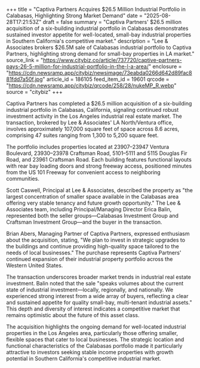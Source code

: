 +++
title = "Captiva Partners Acquires $26.5 Million Industrial Portfolio in Calabasas, Highlighting Strong Market Demand"
date = "2025-08-28T17:21:53Z"
draft = false
summary = "Captiva Partners' $26.5 million acquisition of a six-building industrial portfolio in Calabasas demonstrates sustained investor appetite for well-located, small-bay industrial properties in Southern California's competitive market."
description = "Lee & Associates brokers $26.5M sale of Calabasas industrial portfolio to Captiva Partners, highlighting strong demand for small-bay properties in LA market."
source_link = "https://www.citybiz.co/article/737720/captive-partners-pays-26-5-million-for-industrial-portfolio-in-the-l-a-area/"
enclosure = "https://cdn.newsramp.app/citybiz/newsimage/73eabda0266d642d89fac881fdd7a50f.jpg"
article_id = 186105
feed_item_id = 19601
qrcode = "https://cdn.newsramp.app/citybiz/qrcode/258/28/nukeMP_R.webp"
source = "citybiz"
+++

<p>Captiva Partners has completed a $26.5 million acquisition of a six-building industrial portfolio in Calabasas, California, signaling continued robust investment activity in the Los Angeles industrial real estate market. The transaction, brokered by Lee & Associates' LA North/Ventura office, involves approximately 107,000 square feet of space across 8.6 acres, comprising 47 suites ranging from 1,300 to 5,200 square feet.</p><p>The portfolio includes properties located at 23907–23947 Ventura Boulevard, 23930–23978 Craftsman Road, 5101–5111 and 5115 Douglas Fir Road, and 23961 Craftsman Road. Each building features functional layouts with rear bay loading doors and strong freeway access, positioned minutes from the US 101 Freeway for convenient access to neighboring communities.</p><p>Scott Caswell, Principal at Lee & Associates, described the property as "the largest concentration of smaller space available in the Calabasas area offering very stable tenancy and future growth opportunity." The Lee & Associates team, including Principal/Managing Director Erica Balin, represented both the seller groups—Calabasas Investment Group and Craftsman Investment Group—and the buyer in the transaction.</p><p>Brian Abers, Managing Partner of Captiva Partners, expressed enthusiasm about the acquisition, stating, "We plan to invest in strategic upgrades to the buildings and continue providing high-quality space tailored to the needs of local businesses." The purchase represents Captiva Partners' continued expansion of their industrial property portfolio across the Western United States.</p><p>The transaction underscores broader market trends in industrial real estate investment. Balin noted that the sale "speaks volumes about the current state of industrial investment—locally, regionally, and nationally. We experienced strong interest from a wide array of buyers, reflecting a clear and sustained appetite for quality small-bay, multi-tenant industrial assets." This depth and diversity of interest indicates a competitive market that remains optimistic about the future of this asset class.</p><p>The acquisition highlights the ongoing demand for well-located industrial properties in the Los Angeles area, particularly those offering smaller, flexible spaces that cater to local businesses. The strategic location and functional characteristics of the Calabasas portfolio made it particularly attractive to investors seeking stable income properties with growth potential in Southern California's competitive industrial market.</p>
